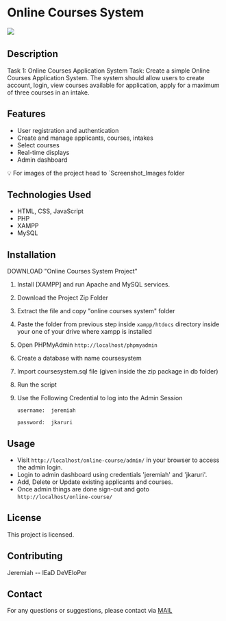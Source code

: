 # Online Courses System

![](https://img.shields.io/github/license/Candida18/Online-Voting-System?style=for-the-badge) &emsp; &emsp;

## Description
Task 1: Online Courses Application System
Task: Create a simple Online Courses Application System. The system should allow users to create account, login, view courses available for application, apply for a maximum of three courses in an intake. 


## Features

- User registration and authentication
- Create and manage applicants, courses, intakes
- Select courses
- Real-time displays
- Admin dashboard

💡 For images of the project head to `Screenshot_Images folder 

## Technologies Used

- HTML, CSS, JavaScript
- PHP
- XAMPP
- MySQL

## Installation

DOWNLOAD "Online Courses System Project"

1. Install [XAMPP] and run Apache and MySQL services.

2. Download the Project Zip Folder

3. Extract the file and copy "online courses system" folder

4. Paste the folder from previous step inside `xampp/htdocs` directory inside your one of your drive where xampp is installed

5. Open PHPMyAdmin `http://localhost/phpmyadmin`

6. Create a database with name coursesystem

7. Import coursesystem.sql file (given inside the zip package in db folder)

8. Run the script 

9. Use the Following Credential to log into the Admin Session
   
   `username:  jeremiah`
   
   `password:  jkaruri`

## Usage

- Visit `http://localhost/online-course/admin/` in your browser to access the admin login.
- Login to admin dashboard using credentials 'jeremiah' and 'jkaruri'.
- Add, Delete or Update existing applicants and courses.
- Once admin things are done sign-out and goto `http://localhost/online-course/`

## License

This project is licensed.

## Contributing

Jeremiah -- lEaD DeVEloPer

## Contact

For any questions or suggestions, please contact via [MAIL](mailto:karurinjoroge00@gmail.com)
